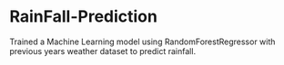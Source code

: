 # RainFall-Prediction
Trained a Machine Learning model using RandomForestRegressor with previous years weather dataset to predict rainfall.
